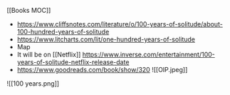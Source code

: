 [[Books MOC]]

- https://www.cliffsnotes.com/literature/o/100-years-of-solitude/about-100-hundred-years-of-solitude
- https://www.litcharts.com/lit/one-hundred-years-of-solitude
- Map
- It will be on [[Netflix]] https://www.inverse.com/entertainment/100-years-of-solitude-netflix-release-date
- https://www.goodreads.com/book/show/320
![[OIP.jpeg]]

![[100 years.png]]
